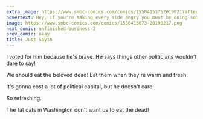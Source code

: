 ```yaml
---
extra_image: https://www.smbc-comics.com/comics/155041517520190217after.png
hovertext: Hey, if you're making every side angry you must be doing something right, or maybe burning down orphanages.
image: https://www.smbc-comics.com/comics/1550415073-20190217.png
next_comic: unfinished-business-2
prev_comic: okay
title: Just Sayin
---
```


I voted for him because he's brave. He says things other politicians wouldn't dare to say!

We should eat the beloved dead! Eat them when they're warm and fresh!

It's gonna cost a lot of political capital, but he doesn't care.

So refreshing.

The fat cats in Washington don't want us to eat the dead!
